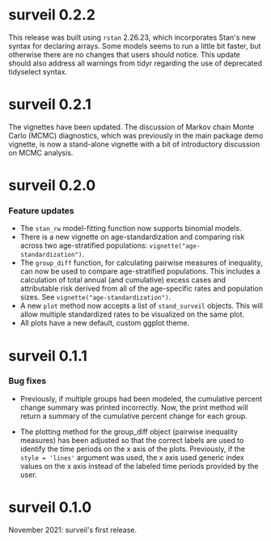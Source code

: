 # surveil 0.2.2

This release was built using `rstan` 2.26.23, which incorporates Stan's new syntax for declaring arrays. Some models seems to run a little bit faster, but otherwise there are no changes that users should notice. This update should also address all warnings from tidyr regarding the use of deprecated tidyselect syntax.

# surveil 0.2.1

The vignettes have been updated. The discussion of Markov chain Monte Carlo (MCMC) diagnostics, which was previously in the main package demo vignette, is now a stand-alone vignette with a bit of introductory discussion on MCMC analysis.

# surveil 0.2.0

### Feature updates

 - The `stan_rw` model-fitting function now supports binomial models.
 - There is a new vignette on age-standardization and comparing risk across two age-stratified populations: `vignette("age-standardization")`.
 - The `group_diff` function, for calculating pairwise measures of inequality, can now be used to compare age-stratified populations. This includes a calculation of total annual (and cumulative) excess cases and attributable risk derived from all of the age-specific rates and population sizes. See `vignette("age-standardization")`.
 - A new `plot` method now accepts a list of `stand_surveil` objects. This will allow multiple standardized rates to be visualized on the same plot.
 - All plots have a new default, custom ggplot theme.


# surveil 0.1.1

### Bug fixes

  - Previously, if multiple groups had been modeled, the cumulative percent change summary was printed incorrectly. Now, the print method will return a summary of the cumulative percent change for each group.

  - The plotting method for the group_diff object (pairwise inequality measures) has been adjusted so that the correct labels are used to identify the time periods on the x axis of the plots. Previously, if the `style = 'lines'` argument was used, the x axis used generic index values on the x axis instead of the labeled time periods provided by the user.

 
# surveil 0.1.0

November 2021: surveil's first release.

